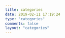 ```yaml
---
title: categories
date: 2019-02-11 17:19:24
type: "categories"
comments: false
layout: "categories"
---
```

